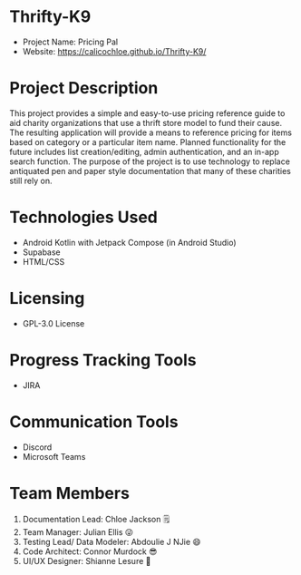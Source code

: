 # Thrifty-K9
- Project Name: Pricing Pal
- Website: https://calicochloe.github.io/Thrifty-K9/

# Project Description
  This project provides a simple and easy-to-use pricing reference guide to aid charity organizations 
that use a thrift store model to fund their cause. The resulting application will provide a means to 
reference pricing for items based on category or a particular item name. Planned functionality for the future includes
list creation/editing, admin authentication, and an in-app search function. The purpose of the project is
to use technology to replace antiquated pen and paper style documentation that many of these charities
still rely on.

# Technologies Used
- Android Kotlin with Jetpack Compose (in Android Studio)
- Supabase
- HTML/CSS

# Licensing
- GPL-3.0 License

# Progress Tracking Tools
- JIRA

# Communication Tools
- Discord
- Microsoft Teams

# Team Members
1. Documentation Lead: Chloe Jackson 🗒️
2. Team Manager: Julian Ellis :stuck_out_tongue_winking_eye:
3. Testing Lead/ Data Modeler: Abdoulie J NJie :smile:
4. Code Architect: Connor Murdock :sunglasses:
5. UI/UX Designer: Shianne Lesure :cherry_blossom:
